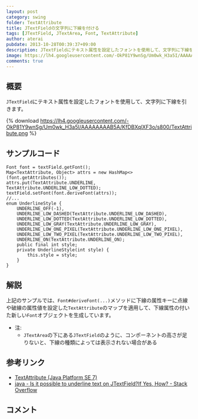 ```yaml
---
layout: post
category: swing
folder: TextAttribute
title: JTextFieldの文字列に下線を付ける
tags: [JTextField, JTextArea, Font, TextAttribute]
author: aterai
pubdate: 2013-10-28T00:39:37+09:00
description: JTextFieldにテキスト属性を設定したフォントを使用して、文字列に下線を引きます。
image: https://lh4.googleusercontent.com/-OkP81Y9wnSg/Um0wk_H3a5I/AAAAAAAAB5A/KfDBXqlXF3o/s800/TextAttribute.png
comments: true
---
```

## 概要
`JTextField`にテキスト属性を設定したフォントを使用して、文字列に下線を引きます。

{% download https://lh4.googleusercontent.com/-OkP81Y9wnSg/Um0wk_H3a5I/AAAAAAAAB5A/KfDBXqlXF3o/s800/TextAttribute.png %}

## サンプルコード
<pre class="prettyprint"><code>Font font = textField.getFont();
Map&lt;TextAttribute, Object&gt; attrs = new HashMap&lt;&gt;(font.getAttributes());
attrs.put(TextAttribute.UNDERLINE, TextAttribute.UNDERLINE_LOW_DOTTED);
textField.setFont(font.deriveFont(attrs));
//...
enum UnderlineStyle {
    UNDERLINE_OFF(-1),
    UNDERLINE_LOW_DASHED(TextAttribute.UNDERLINE_LOW_DASHED),
    UNDERLINE_LOW_DOTTED(TextAttribute.UNDERLINE_LOW_DOTTED),
    UNDERLINE_LOW_GRAY(TextAttribute.UNDERLINE_LOW_GRAY),
    UNDERLINE_LOW_ONE_PIXEL(TextAttribute.UNDERLINE_LOW_ONE_PIXEL),
    UNDERLINE_LOW_TWO_PIXEL(TextAttribute.UNDERLINE_LOW_TWO_PIXEL),
    UNDERLINE_ON(TextAttribute.UNDERLINE_ON);
    public final int style;
    private UnderlineStyle(int style) {
        this.style = style;
    }
}
</code></pre>

## 解説
上記のサンプルでは、`Font#deriveFont(...)`メソッドに下線の属性キーに点線や破線の属性値を設定した`TextAttribute`のマップを適用して、下線属性の付いた新しい`Font`オブジェクトを生成しています。

- 注:
    - `JTextArea`の下にある`JTextField`のように、コンポーネントの高さが足りないと、下線の種類によっては表示されない場合がある

<!-- dummy comment line for breaking list -->

## 参考リンク
- [TextAttribute (Java Platform SE 7)](http://docs.oracle.com/javase/jp/7/api/java/awt/font/TextAttribute.html)
- [java - Is it possible to underline text on JTextField?If Yes, How? - Stack Overflow](https://stackoverflow.com/questions/19478966/is-it-possible-to-underline-text-on-jtextfieldif-yes-how)

<!-- dummy comment line for breaking list -->

## コメント
